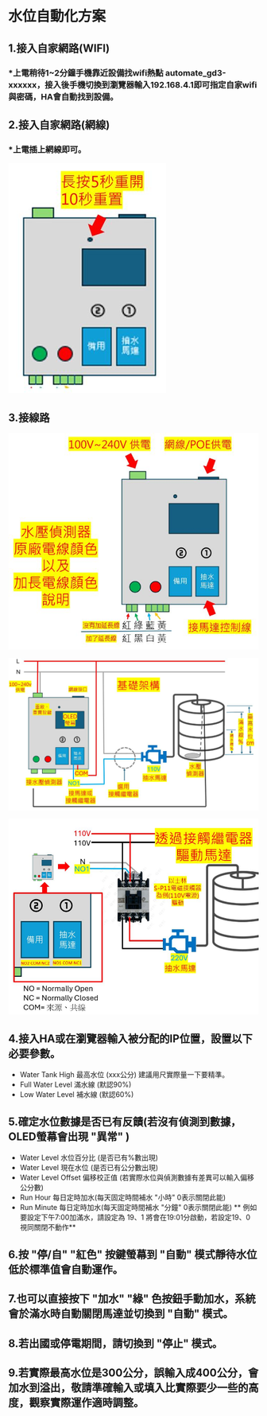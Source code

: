 # 水位自動化方案
## 1.接入自家網路(WIFI)
### *上電稍待1~2分鐘手機靠近設備找wifi熱點 automate_gd3-xxxxxx，接入後手機切換到瀏覽器輸入192.168.4.1即可指定自家wifi與密碼，HA會自動找到設備。
## 2.接入自家網路(網線)
### *上電插上網線即可。
![081733](/WL_01/image/20250519_50.JPG)
## 3.接線路
![081733](/WL_01/image/20250519_52.JPG)

![081733](/WL_01/image/20250519_51.JPG)

![081733](/WL_01/image/20250519_54.JPG)

## 4.接入HA或在瀏覽器輸入被分配的IP位置，設置以下必要參數。
- Water Tank High 最高水位 (xxx公分) 建議用尺實際量一下要精準。
- Full Water Level 滿水線 (默認90%)
- Low Water Level 補水線 (默認60%)
## 5.確定水位數據是否已有反饋(若沒有偵測到數據，OLED螢幕會出現 "異常" )
- Water Level 水位百分比 (是否已有%數出現)
- Water Level 現在水位 (是否已有公分數出現)
- Water Level Offset 偏移校正值 (若實際水位與偵測數據有差異可以輸入偏移公分數)
- Run Hour 每日定時加水(每天固定時間補水 "小時" 0表示關閉此能) 
- Run Minute 每日定時加水(每天固定時間補水 "分鐘" 0表示關閉此能)
  ** 例如要設定下午7:00加滿水，請設定為 19、1 將會在19:01分啟動，若設定19、0 視同關閉不動作**
## 6.按 "停/自" "紅色" 按鍵螢幕到 "自動" 模式靜待水位低於標準值會自動運作。
## 7.也可以直接按下 "加水" "綠" 色按鈕手動加水，系統會於滿水時自動關閉馬達並切換到 "自動" 模式。
## 8.若出國或停電期間，請切換到 "停止" 模式。
## 9.若實際最高水位是300公分，誤輸入成400公分，會加水到溢出，敬請準確輸入或填入比實際要少一些的高度，觀察實際運作適時調整。
